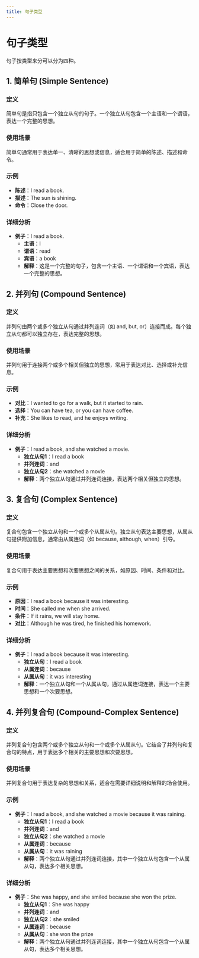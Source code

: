 ```yaml
---
title: 句子类型
---
```


# 句子类型

句子按类型来分可以分为四种。

## 1. 简单句 (Simple Sentence)

### 定义

简单句是指只包含一个独立从句的句子。一个独立从句包含一个主语和一个谓语，表达一个完整的思想。

### 使用场景

简单句通常用于表达单一、清晰的思想或信息，适合用于简单的陈述、描述和命令。

### 示例

- **陈述**：I read a book.
- **描述**：The sun is shining.
- **命令**：Close the door.

### 详细分析

- **例子**：I read a book.
  - **主语**：I
  - **谓语**：read
  - **宾语**：a book
  - **解释**：这是一个完整的句子，包含一个主语、一个谓语和一个宾语，表达一个完整的思想。

## 2. 并列句 (Compound Sentence)

### 定义

并列句由两个或多个独立从句通过并列连词（如 and, but, or）连接而成。每个独立从句都可以独立存在，表达完整的思想。

### 使用场景

并列句用于连接两个或多个相关但独立的思想，常用于表达对比、选择或补充信息。

### 示例

- **对比**：I wanted to go for a walk, but it started to rain.
- **选择**：You can have tea, or you can have coffee.
- **补充**：She likes to read, and he enjoys writing.

### 详细分析

- **例子**：I read a book, and she watched a movie.
  - **独立从句1**：I read a book
  - **并列连词**：and
  - **独立从句2**：she watched a movie
  - **解释**：两个独立从句通过并列连词连接，表达两个相关但独立的思想。

## 3. 复合句 (Complex Sentence)

### 定义

复合句包含一个独立从句和一个或多个从属从句。独立从句表达主要思想，从属从句提供附加信息，通常由从属连词（如 because, although, when）引导。

### 使用场景

复合句用于表达主要思想和次要思想之间的关系，如原因、时间、条件和对比。

### 示例

- **原因**：I read a book because it was interesting.
- **时间**：She called me when she arrived.
- **条件**：If it rains, we will stay home.
- **对比**：Although he was tired, he finished his homework.

### 详细分析

- **例子**：I read a book because it was interesting.
  - **独立从句**：I read a book
  - **从属连词**：because
  - **从属从句**：it was interesting
  - **解释**：一个独立从句和一个从属从句，通过从属连词连接，表达一个主要思想和一个次要思想。

## 4. 并列复合句 (Compound-Complex Sentence)

### 定义

并列复合句包含两个或多个独立从句和一个或多个从属从句。它结合了并列句和复合句的特点，用于表达多个相关的主要思想和次要思想。

### 使用场景

并列复合句用于表达复杂的思想和关系，适合在需要详细说明和解释的场合使用。

### 示例

- **例子**：I read a book, and she watched a movie because it was raining.
  - **独立从句1**：I read a book
  - **并列连词**：and
  - **独立从句2**：she watched a movie
  - **从属连词**：because
  - **从属从句**：it was raining
  - **解释**：两个独立从句通过并列连词连接，其中一个独立从句包含一个从属从句，表达多个相关思想。

### 详细分析

- **例子**：She was happy, and she smiled because she won the prize.
  - **独立从句1**：She was happy
  - **并列连词**：and
  - **独立从句2**：she smiled
  - **从属连词**：because
  - **从属从句**：she won the prize
  - **解释**：两个独立从句通过并列连词连接，其中一个独立从句包含一个从属从句，表达多个相关思想。
